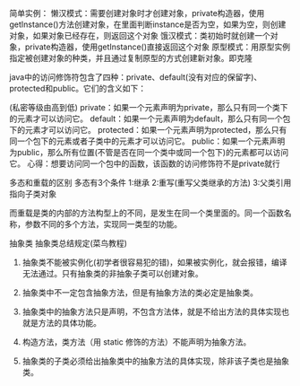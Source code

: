 简单实例：
懒汉模式：需要创建对象时才创建对象，private构造器，使用getInstance()方法创建对象，在里面判断instance是否为空，如果为空，则创建对象，如果对象已经存在，则返回这个对象
饿汉模式：类初始时就创建一个对象，private构造器，使用getInstance()直接返回这个对象
原型模式：用原型实例指定被创建对象的种类，并且通过复制原型的方式创建新对象。即克隆

java中的访问修饰符包含了四种：private、default(没有对应的保留字)、protected和public。它们的含义如下：

(私密等级由高到低)
private：如果一个元素声明为private，那么只有同一个类下的元素才可以访问它。
default：如果一个元素声明为default，那么只有同一个包下的元素才可以访问它。
protected：如果一个元素声明为protected，那么只有同一个包下的元素或者子类中的元素才可以访问它。
public：如果一个元素声明为public，那么所有位置(不管是否在同一个类中或同一个包下)的元素都可以访问它。
心得：想要访问同一个包中的函数，该函数的访问修饰符不是private就行

多态和重载的区别
多态有3个条件
1:继承
2:重写(重写父类继承的方法)
3:父类引用指向子类对象

而重载是类的内部的方法构型上的不同，是发生在同一个类里面的。同一个函数名称，参数不同的多个方法，实现同一类型的功能。

抽象类
抽象类总结规定(菜鸟教程)
1. 抽象类不能被实例化(初学者很容易犯的错)，如果被实例化，就会报错，编译无法通过。只有抽象类的非抽象子类可以创建对象。

2. 抽象类中不一定包含抽象方法，但是有抽象方法的类必定是抽象类。

3. 抽象类中的抽象方法只是声明，不包含方法体，就是不给出方法的具体实现也就是方法的具体功能。

4. 构造方法，类方法（用 static 修饰的方法）不能声明为抽象方法。

5. 抽象类的子类必须给出抽象类中的抽象方法的具体实现，除非该子类也是抽象类。